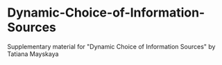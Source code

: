 # Dynamic-Choice-of-Information-Sources
Supplementary material for "Dynamic Choice of Information Sources" by Tatiana Mayskaya
